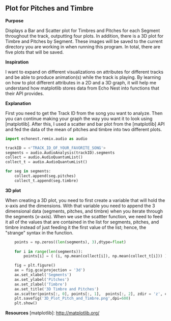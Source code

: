 ## Plot for Pitches and Timbre

**Purpose**

Displays a Bar and Scatter plot for Timbres and Pitches for each Segment throughout the track, outputting four plots. In addition, there is a 3D plot for Timbre and Pitches by Segment. These images will be saved to the current directory you are working in when running this program. In total, there are five plots that will be saved.

**Inspiration**

I want to expand on different visualizations on attributes for different tracks and be able to produce animation(s) while the track is playing. By learning on how to plot different attributes in a 2D and a 3D graph, it will help me understand how matplotlib stores data from Echo Nest into functions that their API provides.

**Explanation**

First you need to get the Track ID from the song you want to analyze. Then you can continue making your
graph the way you want it to look using [matplotlib]. After this, I used a scatter and bar plot from 
the [matplotlib] API and fed the data of the mean of pitches and timbre into two different plots. 

```python
import echonest.remix.audio as audio

trackID = <'TRACK_ID_OF_YOUR_FAVORITE_SONG'>
segments = audio.AudioAnalysis(trackID).segments
collect = audio.AudioQuantumList()
collect_t = audio.AudioQuantumList()

for seg in segments:
    collect.append(seg.pitches)
    collect_t.append(seg.timbre)
```

**3D plot**

When creating a 3D plot, you need to first create a variable that will hold the x-axis and the dimensions. With
that variable you need to append the 3 dimensional data (segments, pitches, and timbre) when you iterate through
the segments (x-axis). When we use the scattter function, we need to feed it all of the values that are contained
in the list for segments, pitches, and timbre instead of just feeding it the first value of the list; hence, the 
"strange" syntax in the function.

```python
    points = np.zeros((len(segments), 3),dtype=float)    
    
    for i in range(len(segments)):        
        points[i] = ( (i, np.mean(collect[i]), np.mean(collect_t[i])) )    

    fig = plt.figure()
    ax = fig.gca(projection = '3d')
    ax.set_xlabel('Segments')
    ax.set_ylabel('Pitches')
    ax.set_zlabel('Timbre')
    ax.set_title('3D Timbre and Pitches')
    ax.scatter(points[:, 0], points[:, 1],  points[:, 2], zdir = 'z', c = '.5')    
    plt.savefig('3D_Plot_Pitch_and_Timbre.png',dpi=600) 
    plt.show()
```

**Resources**
[matplotlib]: http://matplotlib.org/
